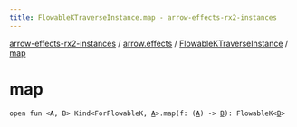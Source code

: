 ```yaml
---
title: FlowableKTraverseInstance.map - arrow-effects-rx2-instances
---
```


[arrow-effects-rx2-instances](../../index.html) / [arrow.effects](../index.html) / [FlowableKTraverseInstance](index.html) / [map](./map.html)

# map

`open fun <A, B> Kind<ForFlowableK, `[`A`](map.html#A)`>.map(f: (`[`A`](map.html#A)`) -> `[`B`](map.html#B)`): FlowableK<`[`B`](map.html#B)`>`